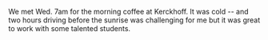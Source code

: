 We met Wed. 7am for the morning coffee at Kerckhoff. It was cold -- and two hours driving before the sunrise was challenging for me but it was great to work with some talented students. 

